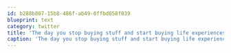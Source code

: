 ```yaml
---
id: b288b807-15b8-486f-ab49-0ffbd058f039
blueprint: text
category: twitter
title: 'The day you stop buying stuff and start buying life experiences is the day you really start to live.'
caption: 'The day you stop buying stuff and start buying life experiences is the day you really start to live.'
---
```

